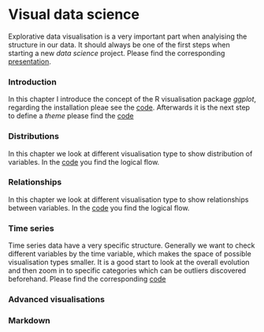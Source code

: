 # Visual data science

Explorative data visualisation is a very important part when analyising the structure in our data. It should always be one of the first steps when starting a new *data science* project. Please find the corresponding [presentation](https://slides.com/sandraviz/rggplot2/embed?style=light).

### Introduction 

In this chapter I introduce the concept of the R visualisation package *ggplot*, regarding the installation pleae see the [code](https://github.com/sandravizz/Visual-data-science-R/blob/main/R-%20Installations). Afterwards it is the next step to define a *theme* please find the [code](https://github.com/sandravizz/visual-data-science-R/blob/main/Themes.R) 

### Distributions 

In this chapter we look at different visualisation type to show distribution of variables. In the [code](https://github.com/sandravizz/Visual-data-science-R/blob/main/R-%20Distributions) you find the logical flow. 

### Relationships 

In this chapter we look at different visualisation type to show relationships between variables. In the [code](https://github.com/sandravizz/Visual-data-science-R/blob/main/R-%20Explorative%20analysis) you find the logical flow. 

### Time series 

Time series data have a very specific structure. Generally we want to check different variables by the time variable, which makes the space of possible visualisation types smaller. It is a good start to look at the overall evolution and then zoom in to specific categories which can be outliers discovered beforehand. Please find the corresponding [code](https://github.com/sandravizz/visual-data-science-R/blob/main/Time%20series.R) 

### Advanced visualisations 

### Markdown 

